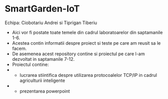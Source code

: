 # SmartGarden-IoT
Echipa: Ciobotariu Andrei si Tiprigan Tiberiu

* Aici vor fi postate toate temele din cadrul laboratoarelor din saptamanile 1-6.
* Acestea contin informatii despre proiect si teste pe care am reusit sa le facem.
* De asemenea acest repository contine si proiectul pe care l-am dezvoltat in saptamanile 7-12.
* Proiectul contine:
* - lucrarea stiintifica despre utilizarea protocoalelor TCP/IP in cadrul agriculturii inteligente
* - prezentarea powerpoint
